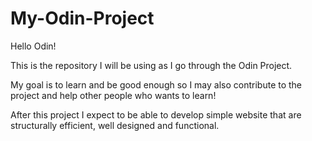 # My-Odin-Project
Hello Odin!

This is the repository I will be using as I go through the Odin Project. 

My goal is to learn and be good enough so I may also contribute to the project and help other people who wants to learn!

After this project I expect to be able to develop simple website that are structurally efficient, well designed and functional.